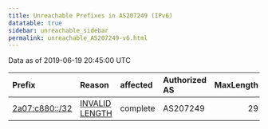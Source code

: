 ```yaml
---
title: Unreachable Prefixes in AS207249 (IPv6)
datatable: true
sidebar: unreachable_sidebar
permalink: unreachable_AS207249-v6.html
---
```


Data as of 2019-06-19 20:45:00 UTC


<div class="datatable-begin"></div>

| Prefix                                                 | Reason                                                                                                    | affected   | Authorized AS   |   MaxLength | Anchor                                         |   unreachable /48s |
|:-------------------------------------------------------|:----------------------------------------------------------------------------------------------------------|:-----------|:----------------|------------:|:-----------------------------------------------|-------------------:|
| [2a07:c880::/32](https://stat.ripe.net/2a07:c880::/32) | [INVALID LENGTH](https://rpki-validator.ripe.net/announcement-preview?asn=AS207249&prefix=2a07:c880::/32) | complete   | AS207249        |          29 | [RIPE](unreachable_RIPE_NCC_RPKI_Root-v6.html) |              65536 |

<div class="datatable-end"></div>